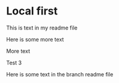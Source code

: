 # Local first

This is text in my readme file

Here is some more text

More text

Test 3

Here is some text in the branch readme file
